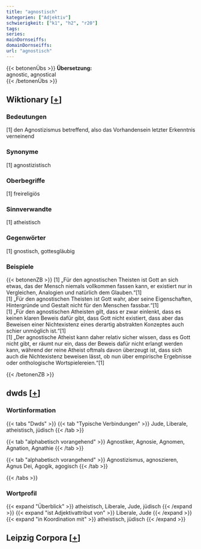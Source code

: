 ```yaml
---
title: "agnostisch"
kategorien: ["Adjektiv"]
schwierigkeit: ["k1", "h2", "r20"]
tags:
series:
mainDornseiffs:
domainDornseiffs:
url: "agnostisch"
---
```


{{< betonenÜbs >}}
**Übersetzung:**  
agnostic, agnostical  
{{< /betonenÜbs >}}

## Wiktionary [[+](https://de.wiktionary.org/wiki/agnostisch)]

### Bedeutungen
[1] den Agnostizismus betreffend, also das Vorhandensein letzter Erkenntnis verneinend  

### Synonyme
[1] agnostizistisch  

### Oberbegriffe
[1] freireligiös  

### Sinnverwandte
[1] atheistisch  

### Gegenwörter
[1] gnostisch, gottesgläubig  

### Beispiele
{{< betonenZB >}}
[1] „Für den agnostischen Theisten ist Gott an sich etwas, das der Mensch niemals vollkommen fassen kann, er existiert nur in Vergleichen, Analogien und natürlich dem Glauben.“[1]  
[1] „Für den agnostischen Theisten ist Gott wahr, aber seine Eigenschaften, Hintergründe und Gestalt nicht für den Menschen fassbar.“[1]  
[1] „Für den agnostischen Atheisten gilt, dass er zwar einlenkt, dass es keinen klaren Beweis dafür gibt, dass Gott nicht existiert, dass aber das Beweisen einer Nichtexistenz eines derartig abstrakten Konzeptes auch schier unmöglich ist.“[1]  
[1] „Der agnostische Atheist kann daher relativ sicher wissen, dass es Gott nicht gibt, er räumt nur ein, dass der Beweis dafür nicht erlangt werden kann, während der reine Atheist oftmals davon überzeugt ist, dass sich auch die Nichtexistenz beweisen lässt, ob nun über empirische Ergebnisse oder onthologische Wortspielereien.“[1]  

{{< /betonenZB >}}


## dwds [[+](https://www.dwds.de/wb/agnostisch)]

### Wortinformation
{{< tabs "Dwds" >}}
{{< tab "Typische Verbindungen" >}}
Jude, Liberale, atheistisch, jüdisch
{{< /tab >}}

{{< tab "alphabetisch vorangehend" >}}
Agnostiker, Agnosie, Agnomen, Agnation, Agnathie
{{< /tab >}}

{{< tab "alphabetisch vorangehend" >}}
Agnostizismus, agnoszieren, Agnus Dei, Agogik, agogisch
{{< /tab >}}

{{< /tabs >}}

### Wortprofil
{{< expand "Überblick" >}} atheistisch, Liberale, Jude, jüdisch {{< /expand >}}
{{< expand "ist Adjektivattribut von" >}} Liberale, Jude {{< /expand >}}
{{< expand "in Koordination mit" >}} atheistisch, jüdisch {{< /expand >}}

## Leipzig Corpora [[+](https://corpora.uni-leipzig.de/en/res?word=agnostisch&corpusId=deu_newscrawl-public_2018)]

